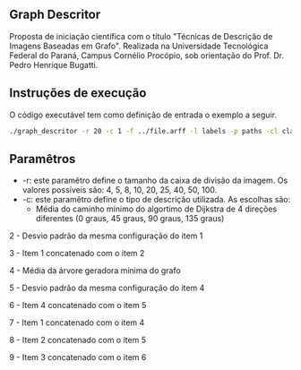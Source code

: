 ## Graph Descritor
Proposta de iniciação científica com o título "Técnicas de Descrição de Imagens Baseadas em Grafo". Realizada na Universidade Tecnológica Federal do Paraná, Campus Cornélio Procópio, sob orientação do Prof. Dr. Pedro Henrique Bugatti.

Instruções de execução
-----------
O código executável tem como definição de entrada o exemplo a seguir.

```bash
./graph_descritor -r 20 -c 1 -f ../file.arff -l labels -p paths -cl classes
```

Paramêtros
---
* -r: este paramêtro define o tamanho da caixa de divisão da imagem. Os valores possíveis são: 4, 5, 8, 10, 20, 25, 40, 50, 100.
* -c: este paramêtro define o tipo de descrição utilizada. As escolhas são:
  * Média do caminho mínimo do algortimo de Dijkstra de 4 direções diferentes (0 graus, 45 graus, 90 graus, 135 graus)
 
 2 - Desvio padrão da mesma configuração do item 1
 
 3 - Item 1 concatenado com o item 2
 
 4 - Média da árvore geradora mínima do grafo
 
 5 - Desvio padrão da mesma configuração do item 4
 
 6 - Item 4 concatenado com o item 5
 
 7 - Item 1 concatenado com o item 4
 
 8 - Item 2 concatenado com o item 5
 
 9 - Item 3 concatenado com o item 6

